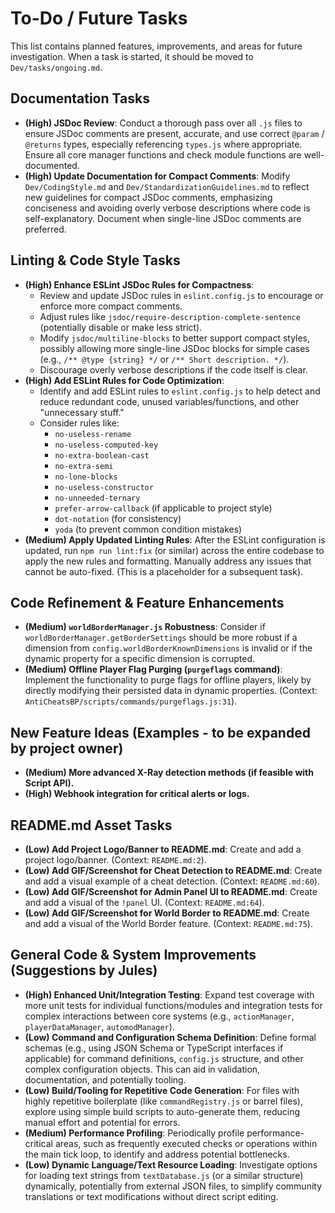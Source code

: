 # To-Do / Future Tasks

This list contains planned features, improvements, and areas for future investigation. When a task is started, it should be moved to `Dev/tasks/ongoing.md`.

## Documentation Tasks
- **(High) JSDoc Review**: Conduct a thorough pass over all `.js` files to ensure JSDoc comments are present, accurate, and use correct `@param` / `@returns` types, especially referencing `types.js` where appropriate. Ensure all core manager functions and check module functions are well-documented.
- **(High) Update Documentation for Compact Comments**: Modify `Dev/CodingStyle.md` and `Dev/StandardizationGuidelines.md` to reflect new guidelines for compact JSDoc comments, emphasizing conciseness and avoiding overly verbose descriptions where code is self-explanatory. Document when single-line JSDoc comments are preferred.

## Linting & Code Style Tasks
- **(High) Enhance ESLint JSDoc Rules for Compactness**:
    - Review and update JSDoc rules in `eslint.config.js` to encourage or enforce more compact comments.
    - Adjust rules like `jsdoc/require-description-complete-sentence` (potentially disable or make less strict).
    - Modify `jsdoc/multiline-blocks` to better support compact styles, possibly allowing more single-line JSDoc blocks for simple cases (e.g., `/** @type {string} */` or `/** Short description. */`).
    - Discourage overly verbose descriptions if the code itself is clear.
- **(High) Add ESLint Rules for Code Optimization**:
    - Identify and add ESLint rules to `eslint.config.js` to help detect and reduce redundant code, unused variables/functions, and other "unnecessary stuff."
    - Consider rules like:
        - `no-useless-rename`
        - `no-useless-computed-key`
        - `no-extra-boolean-cast`
        - `no-extra-semi`
        - `no-lone-blocks`
        - `no-useless-constructor`
        - `no-unneeded-ternary`
        - `prefer-arrow-callback` (if applicable to project style)
        - `dot-notation` (for consistency)
        - `yoda` (to prevent common condition mistakes)
- **(Medium) Apply Updated Linting Rules**: After the ESLint configuration is updated, run `npm run lint:fix` (or similar) across the entire codebase to apply the new rules and formatting. Manually address any issues that cannot be auto-fixed. (This is a placeholder for a subsequent task).

## Code Refinement & Feature Enhancements
- **(Medium) `worldBorderManager.js` Robustness**: Consider if `worldBorderManager.getBorderSettings` should be more robust if a dimension from `config.worldBorderKnownDimensions` is invalid or if the dynamic property for a specific dimension is corrupted.
- **(Medium) Offline Player Flag Purging (`purgeflags` command)**: Implement the functionality to purge flags for offline players, likely by directly modifying their persisted data in dynamic properties. (Context: `AntiCheatsBP/scripts/commands/purgeflags.js:31`).

## New Feature Ideas (Examples - to be expanded by project owner)
- **(Medium) More advanced X-Ray detection methods (if feasible with Script API).**
- **(High) Webhook integration for critical alerts or logs.**

## README.md Asset Tasks
- **(Low) Add Project Logo/Banner to README.md**: Create and add a project logo/banner. (Context: `README.md:2`).
- **(Low) Add GIF/Screenshot for Cheat Detection to README.md**: Create and add a visual example of a cheat detection. (Context: `README.md:60`).
- **(Low) Add GIF/Screenshot for Admin Panel UI to README.md**: Create and add a visual of the `!panel` UI. (Context: `README.md:64`).
- **(Low) Add GIF/Screenshot for World Border to README.md**: Create and add a visual of the World Border feature. (Context: `README.md:75`).

## General Code & System Improvements (Suggestions by Jules)
- **(High) Enhanced Unit/Integration Testing**: Expand test coverage with more unit tests for individual functions/modules and integration tests for complex interactions between core systems (e.g., `actionManager`, `playerDataManager`, `automodManager`).
- **(Low) Command and Configuration Schema Definition**: Define formal schemas (e.g., using JSON Schema or TypeScript interfaces if applicable) for command definitions, `config.js` structure, and other complex configuration objects. This can aid in validation, documentation, and potentially tooling.
- **(Low) Build/Tooling for Repetitive Code Generation**: For files with highly repetitive boilerplate (like `commandRegistry.js` or barrel files), explore using simple build scripts to auto-generate them, reducing manual effort and potential for errors.
- **(Medium) Performance Profiling**: Periodically profile performance-critical areas, such as frequently executed checks or operations within the main tick loop, to identify and address potential bottlenecks.
- **(Low) Dynamic Language/Text Resource Loading**: Investigate options for loading text strings from `textDatabase.js` (or a similar structure) dynamically, potentially from external JSON files, to simplify community translations or text modifications without direct script editing.
